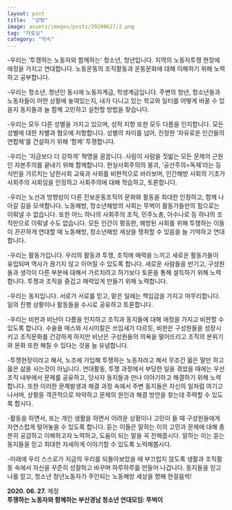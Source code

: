 ```yaml
---
layout: post
title:  "강령"
image: assets/images/posts/20200627/2.png
tag: "자료실"
category: "약속"
---
```


-우리는 ‘투쟁하는 노동자와 함께하는’ 청소년, 청년입니다. 지역의 노동자투쟁 현장에 애정을 가지고 연대합니다. 노동운동의 조직활동과 운동문화에 대해 이해하기 위해 노력하고 공부합니다. 

-우리는 청소년, 청년인 동시에 노동자계급, 학생계급입니다. 주변의 청년, 청소년들과 노동자들이 어떤 상황에 놓여있는지, 내가 다니고 있는 학교와 일터를 어떻게 바꿀 수 있을지 동지들과 늘 함께 고민하고 실천할 방법을 찾습니다.

-우리는 모두 다른 성별을 가지고 있으며, 성적 지향 또한 모두 다름을 인지합니다. 모든 성별에 대한 차별과 혐오에 저항합니다. 성별의 차이를 넘어, 진정한 ‘자유로운 인간들의 연합체’를 건설하기 위해 ‘함께’ 투쟁합니다.

-우리는 ‘지금보다 더 강하게’ 혁명을 꿈꿉니다. 사람이 사람을 짓밟는 모든 문제의 근원인 자본주의를 끝내기 위해 함께합니다. 현실사회주의의 붕괴, ‘공산주의=독재’라는 등식만을 가르치는 남한사회 교육과 사회를 비판적으로 바라보며, 인간해방 사회의 기초가 사회주의 사회임을 인정하고 사회주의에 대해 학습하고, 토론합니다.

-우리는 노선과 방향성이 다른 진보운동조직의 문화와 활동을 최대한 인정하고, 함께 나아갈 길을 모색합니다. 노동해방, 청소년해방의 사회는 뚜벅이 활동가들만의 힘으로는 이뤄낼 수 없습니다. 또한 어느 하나의 사회주의 조직, 민주노총, 아수나로 등 하나의 조직만으로 이뤄낼 수도 없습니다. 모든 인간이 평등한, 해방된 사회를 위해 투쟁하는 이들이 끈끈하게 연대할 때 노동해방, 청소년해방 세상을 쟁취할 수 있음을 늘 기억하고 연대합니다.

-우리는 활동가입니다. 우리의 활동과 투쟁, 조직에 매력을 느끼고 새로운 활동가들이 유입되며 역사가 끊기지 않고 이어질 수 있도록 합니다. 새로운 사람들을 반기고, 구성원들과 생각이 다른 부분에 대해서 가르치려고 하기보다 토론을 통해 설득하기 위해 노력합니다. 투쟁과 조직을 즐겁고 매력있게 만들기 위해 노력합니다. 

-우리는 동지입니다. 서로가 서로를 믿고, 맡은 일에는 책임감을 가지고 마무리합니다. 일의 진행 상황이나 활동들을 수시로 공유하고 토론합니다.

-우리는 비판과 비난이 다름을 인지하고 조직과 동지들에 대해 애정을 가지고 비판할 수 있도록 합니다. 수술용 매스와 사시미칼은 쓰임새가 다르듯, 비판은 구성원들을 성장시키고 조직문화를 건강하게 하지만 비난은 구성원들의 의욕을 떨어뜨리고 조직의 분위기와 문화 또한 해칠 수 있다는 것을 늘 유념합니다.

-투쟁현장이라고 해서, 노조에 가입해 투쟁하는 노동자라고 해서 무조건 옳은 말만 하고 옳은 삶을 사는것이 아닙니다. 연대활동, 투쟁 과정에서 부당한 일을 겪었을 때에는 우선 조직 내부에서 문제를 공유하고, 당사자 동지들과 만나 이야기하고 해결하기 위해 노력합니다. 또한 이러한 문제발생과 해결 과정 속에서 주변 동지들은 자신의 일처럼 여기고 나서며, 상황을 객관적으로 파악하고 문제의 원인과 해결 방안을 찾는데 주력할 수 있도록 합시다.

-활동을 하면서, 또는 개인 생활을 하면서 어려운 상황이나 고민이 들 때 구성원들에게 자연스럽게 털어놓을 수 있도록 합니다. 듣는 이들은 말하는 이의 고민과 문제에 대해 충분히 공감하고 이해하고자 노력하고, 도움이 되는 말을 꼭 전해줍시다. 말하는 이는 듣는 동지들을 믿고 최대한 자세하게 이야기할 수 있도록 노력해봅시다.

-미래에 우리 스스로가 지금의 우리를 되돌아보았을 때 부끄럽지 않도록 생활과 조직활동 속에서 자신을 꾸준히 성찰하고 바꾸며 하루하루를 만들어 나갑니다. 동지들을 믿고 나를 믿고, 청소년 청년노동자가 주인되는 노동해방 세상을 향해 한걸음씩!

**2020. 06. 27.** 제정<br> 
**투쟁하는 노동자와 함께하는 부산경남 청소년 연대모임: 뚜벅이**
